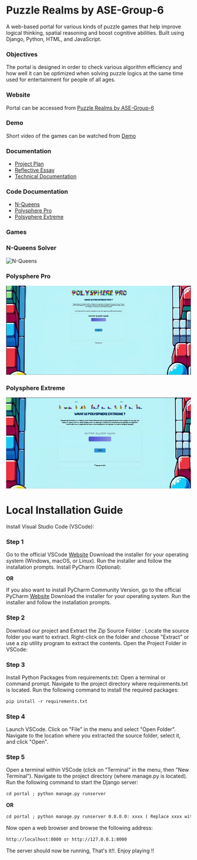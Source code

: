 # Puzzle Realms by ASE-Group-6
A web-based portal for various kinds of puzzle games that help improve logical thinking, spatial reasoning and boost cognitive abilities. Built using Django, Python, HTML, and JavaScript.

### Objectives
The portal is designed in order to check various algorithm efficiency and how well it can be optimized when solving puzzle logics at the same time used for entertainment for people of all ages.

### Website
Portal can be accessed from [Puzzle Realms by ASE-Group-6](http://portal.amanthapa.com.np)

### Demo
Short video of the games can be watched from [Demo](https://objectstorage.uk-london-1.oraclecloud.com/p/0bb5W0hwEnplJ7RNQzBcHZhx7DEEzJSlUNvr5kyVnzxL_l7gZ0x1sCKt24ivtAAH/n/lryugqbopb6d/b/thepercyj/o/promo/puzzle-preview.mp4)

### Documentation
- [Project Plan](./Documents/Project-Plan-Grp-6.pdf)
- [Reflective Essay](./Documents/947G5_Group_6_Reflective_Essay.pdf)
- [Technical Documentation](./portal/portal_app/static/portal_app/doc/technical.pdf)

### Code Documentation
- [N-Queens](./portal/nqueens_app/html/nqueens_app/index.html)
- [Polysphere Pro](./portal/polysphere_app/html/polysphere_app/index.html)
- [Polsyphere Extreme](./portal/polysphere3D_app/static/polysphere3D_app/js/out/index.html)

### Games
### N-Queens Solver
![N-Queens](./portal/portal_app/static/portal_app/img/n-queens-demo.gif)
### Polysphere Pro
![Polysphere Pro](./portal/portal_app/static/portal_app/img/polysphere-pro-demo.gif)
### Polysphere Extreme
![Polysphere Extreme](./portal/portal_app/static/portal_app/img/kanoodle-extreme-demo.gif)


# Local Installation Guide

Install Visual Studio Code (VSCode):

### Step 1  
Go to the official VSCode [Website](https://code.visualstudio.com/download)
Download the installer for your operating system (Windows, macOS, or Linux).
Run the installer and follow the installation prompts.
Install PyCharm (Optional):

**OR**

If you also want to install PyCharm Community Version, go to the official PyCharm [Website](https://code.visualstudio.com/download)
Download the installer for your operating system.
Run the installer and follow the installation prompts.

### Step 2
Download our project and Extract the Zip Source Folder :
Locate the source folder you want to extract.
Right-click on the folder and choose "Extract" or use a zip utility program to extract the contents.
Open the Project Folder in VSCode:

### Step 3
Install Python Packages from requirements.txt:
Open a terminal or command prompt.
Navigate to the project directory where requirements.txt is located.
Run the following command to install the required packages:
```markdown
pip install -r requirements.txt
```

### Step 4  
Launch VSCode.
Click on "File" in the menu and select "Open Folder".
Navigate to the location where you extracted the source folder, select it, and click "Open".

### Step 5  
Open a terminal within VSCode (click on "Terminal" in the menu, then "New Terminal").
Navigate to the project directory (where manage.py is located).
Run the following command to start the Django server:
```markdown
cd portal ; python manage.py runserver
```
**OR**
```markdown
cd portal ; python manage.py runserver 0.0.0.0: xxxx ( Replace xxxx with any port you want to use to run the server on aside from default 8000)
```

Now open a web browser and browse the following address:
```markdown
http://localhost:8000 or http://127.0.0.1:8000
```
The server should now be running, That's it!!. Enjoy playing !!
